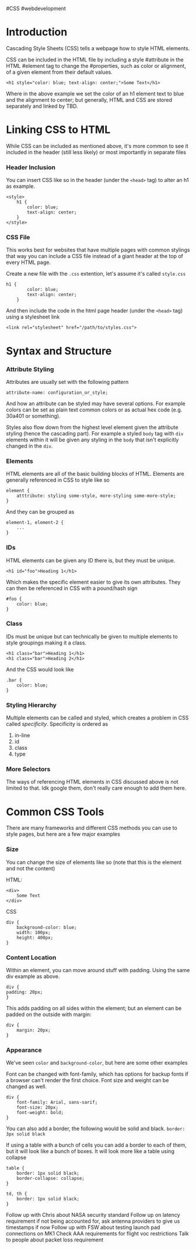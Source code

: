 #CSS #webdevelopment 
# Introduction
Cascading Style Sheets (CSS) tells a webpage how to style HTML elements. 

CSS can be included in the HTML file by including a style #attribute in the HTML #element tag to change the #properties, such as color or alignment, of a given element from their default values. 

`<h1 style="color: blue; text-align: center;">Some Text</h1>`

Where in the above example we set the color of an h1 element text to blue and the alignment to center; but generally, HTML and CSS are stored separately and linked by TBD.

# Linking CSS to HTML
While CSS can be included as mentioned above, it's more common to see it included in the header (still less likely) or most importantly in separate files

### Header Inclusion
You can insert CSS like so in the header (under the `<head>` tag) to alter an h1 as example. 
```
<style>
	h1 {
		color: blue;
		text-align: center;
	}
</style>
```
### CSS File
This works best for websites that have multiple pages with common stylings that way you can include a CSS file instead of a giant header at the top of every HTML page. 

Create a new file with the `.css` extention, let's assume it's called `style.css`

```
h1 {
		color: blue;
		text-align: center;
	}
```

And then include the code in the html page header (under the `<head>` tag) using a stylesheet link

```
<link rel="stylesheet" href="/path/to/styles.css">
```
# Syntax and Structure

### Attribute Styling
Attributes are usually set with the following pattern

`attribute-name: configuration_or_style;` 

And how an attribute can be styled may have several options. For example colors can be set as plain text common colors or as actual hex code (e.g. 30a401 or something).

Styles also flow down from the highest level element given the attribute styling (hence the cascading part). For example a styled `body` tag with `div` elements within it will be given any styling in the `body` that isn't explicitly changed in the `div`.

### Elements
HTML elements are all of the basic building blocks of HTML. Elements are generally referenced in CSS to style like so
```
element {
	atttribute: styling some-style, more-styling some-more-style;
}
```

And they can be grouped as
```
element-1, element-2 {
	...
}
```

### IDs
HTML elements can be given any ID there is, but they must be unique. 

`<h1 id="foo">Heading 1</h1>`

Which makes the specific element easier to give its own attributes. They can then be referenced in CSS with a pound/hash sign

```
#foo {
	color: blue;
}
```

### Class
IDs must be unique but can technically be given to multiple elements to style groupings making it a class.

```
<h1 class="bar">Heading 1</h1>
<h1 class="bar">Heading 2</h1>
```

And the CSS would look like

```
.bar {
	color: blue;
}
```

### Styling Hierarchy
Multiple elements can be called and styled, which creates a problem in CSS called *specificity*. Specificity is ordered as
1. in-line
2. id
3. class
4. type

### More Selectors
The ways of referencing HTML elements in CSS discussed above is not limited to that. Idk google them, don't really care enough to add them here. 


# Common CSS Tools
There are many frameworks and different CSS methods you can use to style pages, but here are a few major examples
### Size
You can change the size of elements like so (note that this is the element and not the content)

HTML:
```
<div>
	Some Text
</div>
```

CSS
```
div {
	background-color: blue;
	width: 100px;
	height: 400px;
}
```
### Content Location
Within an element, you can move around stuff with padding. Using the same div example as above.

```
div {
padding: 20px;
}
```

This adds padding on all sides within the element; but an element can be padded on the outside with margin:
```
div {
	margin: 20px;
}
```

### Appearance

We've seen `color` and `background-color`, but here are some other examples

Font can be changed with font-family, which has options for backup fonts if a browser can't render the first choice. Font size and weight can be changed as well.
```
div {
	font-family: Arial, sans-sarif;
	font-size: 20px;
	font-weight: bold;
}
```

You can also add a border, the following would be solid and black.
`border: 3px solid black`

If using a table with a bunch of cells you can add a border to each of them, but it will look like a bunch of boxes. It will look more like a table using collapse
```
table {
	border: 1px solid black;
	border-collapse: collapse;
}

td, th {
	border: 1px solid black;
}
```


Follow up with Chris about NASA security standard
Follow up on latency requirement if not being accounted for, ask antenna providers to give us timestamps if now
Follow up with FSW about testing launch pad connections on MK1
Check AAA requirements for flight voc restrictions
Talk to people about packet loss requirement